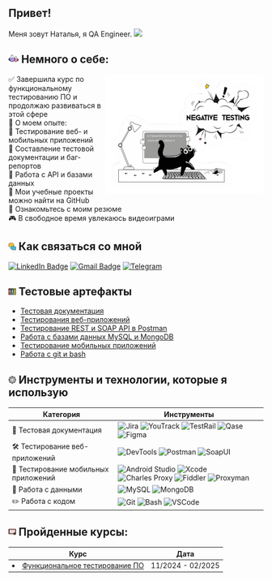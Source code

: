 
<h2> Привет! </h2>
<p>Меня зовут Наталья, я QA Engineer. <img src="https://media.giphy.com/media/WUlplcMpOCEmTGBtBW/giphy.gif" width="30"></p> 

### <h2> <img width="4%" src="https://github.com/TaranenkoNatalia/TaranenkoNatalia/blob/main/attachments/coffee.png">   Немного о себе:</h2>

<img align="right" src="https://github.com/TaranenkoNatalia/TaranenkoNatalia/blob/main/attachments/4848223_0%20(1).png">

✅ Завершила курс по функциональному тестированию ПО и продолжаю развиваться в этой сфере   
📌 О моем опыте:   
🔹 Тестирование веб- и мобильных приложений  
🔹 Составление тестовой документации и баг-репортов   
🔹 Работа с API и базами данных   
📂 Мои учебные проекты можно найти на GitHub  
📄 Ознакомьтесь с моим резюме  
🎮 В свободное время увлекаюсь видеоиграми  

### <h2> <img width="3%" src="https://github.com/TaranenkoNatalia/TaranenkoNatalia/blob/main/attachments/chat.png">   Как связаться со мной</h2>
[![LinkedIn Badge](https://img.shields.io/badge/-@nataliataranenko-blue?style=flat&logo=LinkedIn&logoColor=white)](https://www.linkedin.com/in/nataliataranenko/)
[![Gmail Badge](https://img.shields.io/badge/-Gmail-red?style=flat&logo=Gmail&logoColor=white)](mailto:nataliataranenko.work@gmail.com) [![Telegram](https://img.shields.io/badge/-Telegram-blue?style=flat&logo=telegram&logoColor=white)](https://t.me/natalkoos)

### <h2> <img width="3%" src="https://github.com/TaranenkoNatalia/TaranenkoNatalia/blob/main/attachments/archives.png">   Тестовые артефакты</h2>
<p> 
 <ul>
  <li>  <a href="https://github.com/TaranenkoNatalia?tab=repositories">Тестовая документация</a>  </li>
<li>  <a href="https://github.com/TaranenkoNatalia/web">Тестирования веб-приложений</a>  </li>
<li>  <a href="https://github.com/TaranenkoNatalia/api">Тестирование REST и SOAP API в Postman </a>   </li>
<li> <a href="https://github.com/TaranenkoNatalia/database">Работа с базами данных MySQL и MongoDB</a>   </li>
<li>  <a href="https://github.com/TaranenkoNatalia/mobile"> Тестирование мобильных приложений</a>   </li>
<li> <a href="">Работа с git и bash</a>  </li>
</ul>
</p>

### <h2> <img width="3%" src="https://github.com/TaranenkoNatalia/TaranenkoNatalia/blob/main/attachments/cogwheel.png">   Инструменты и технологии, которые я использую</h2>

| Категория | Инструменты |
|-----------|------------|
| 📄 Тестовая документация | ![Jira](https://img.shields.io/badge/-Jira-0052CC?style=flat-square&logo=jira&logoColor=white) ![YouTrack](https://img.shields.io/badge/-YouTrack-CC317C?style=flat-square&logo=youtrack&logoColor=white) ![TestRail](https://img.shields.io/badge/-TestRail-00A300?style=flat-square) ![Qase](https://img.shields.io/badge/-Qase-232F3E?style=flat-square) ![Figma](https://img.shields.io/badge/-Figma-F24E1E?style=flat-square&logo=figma&logoColor=white) |
| 🛠 Тестирование веб-приложений | ![DevTools](https://img.shields.io/badge/-DevTools-4285F4?style=flat-square&logo=googlechrome&logoColor=white) ![Postman](https://img.shields.io/badge/-Postman-FF6C37?style=flat-square&logo=postman&logoColor=white) ![SoapUI](https://img.shields.io/badge/-SoapUI-6DB33F?style=flat-square) |
| 📱 Тестирование мобильных приложений | ![Android Studio](https://img.shields.io/badge/-Android_Studio-3DDC84?style=flat-square&logo=androidstudio&logoColor=white) ![Xcode](https://img.shields.io/badge/-Xcode-1575F9?style=flat-square&logo=xcode&logoColor=white) ![Charles Proxy](https://img.shields.io/badge/-Charles_Proxy-555555?style=flat-square) ![Fiddler](https://img.shields.io/badge/-Fiddler-008000?style=flat-square) ![Proxyman](https://img.shields.io/badge/-Proxyman-6E5494?style=flat-square) |
| 💾 Работа с данными | ![MySQL](https://img.shields.io/badge/-MySQL-4479A1?style=flat-square&logo=mysql&logoColor=white) ![MongoDB](https://img.shields.io/badge/-MongoDB-47A248?style=flat-square&logo=mongodb&logoColor=white) |
| ✏️ Работа с кодом | ![Git](https://img.shields.io/badge/-Git-F05032?style=flat-square&logo=git&logoColor=white) ![Bash](https://img.shields.io/badge/-Bash-4EAA25?style=flat-square&logo=gnubash&logoColor=white) ![VSCode](https://img.shields.io/badge/-VS_Code-007ACC?style=flat-square&logo=visualstudiocode&logoColor=white) |

### <h2> <img width="3%" src="https://github.com/TaranenkoNatalia/TaranenkoNatalia/blob/main/attachments/certification.png">   Пройденные курсы:</h2>

| Курс                                                            | Дата              |
| ----------------------------------------------------------------| :---------------: |
|<li>  <a href="https://rusau.net/qa-from-scratch">Функциональное тестирование ПО</li> | 11/2024 - 02/2025 |





